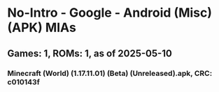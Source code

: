 # No-Intro - Google - Android (Misc) (APK) MIAs
## Games: 1, ROMs: 1, as of 2025-05-10

### Minecraft (World) (1.17.11.01) (Beta) (Unreleased).apk, CRC: c010143f
